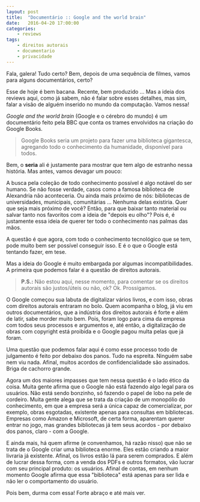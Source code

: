 ```yaml
---
layout: post
title:	"Documentário :: Google and the world brain"
date:	2016-04-20 17:00:00
categories:
    - reviews
tags:
    - direitos autorais
    - documentario
    - privacidade
---
```


Fala, galera! Tudo certo? Bem, depois de uma sequência de filmes, vamos para alguns documentários, certo?

Esse de hoje é bem bacana. Recente, bem produzido ... Mas a ideia dos reviews aqui, como já sabem, não é falar sobre esses detalhes, mas sim, falar a visão de alguém inserido no mundo da computação. Vamos nessa!

*Google and the world brain* (Google e o cérebro do mundo) é um documentário feito pela BBC que conta os trames envolvidos na criação do Google Books.

> Google Books seria um projeto para fazer uma biblioteca gigantesca, agregando todo o conhecimento da humanidade, disponível para todos.

Bem, o **seria** ali é justamente para mostrar que tem algo de estranho nessa história. Mas antes, vamos devagar um pouco:

A busca pela coleção de todo conhecimento possível é algo notável do ser humano. Se não fosse verdade, casos como a famosa biblioteca de Alexandria não aconteceria. Ou ainda mais próximo de nós: bibliotecas de universidades, municipais, comunitárias ... Nenhuma delas existiria. Quer que seja mais próximo de você? Então, para que baixar tanto material ou salvar tanto nos favoritos com a ideia de "depois eu olho"? Pois é, é justamente essa ideia de querer ter todo o conhecimento nas palmas das mãos.

A questão é que agora, com todo o conhecimento tecnológico que se tem, pode muito bem ser possível conseguir isso. E é o que o Google está tentando fazer, em tese.

Mas a ideia do Google é muito embargada por algumas incompatibilidades. A primeira que podemos falar é a questão de direitos autorais.

> **P.S.:** Não estou aqui, nesse momento, para comentar se os direitos autorais são justos/úteis ou não, ok? Ok. Prossigamos.

O Google começou sua labuta de digitalizar vários livros, e com isso, obras com direitos autorais entraram no bolo. Quem acompanha o blog, já viu em outros documentários, que a indústria dos direitos autorais é forte e além de latir, sabe morder muito bem. Pois, foram logo para cima da empresa com todos seus processos e argumentos e, até então, a digitalização de obras com copyright está proibida e o Google pagou multa pelas que já foram.

Uma questão que podemos falar aqui é como esse processo todo de julgamento é feito por debaixo dos panos. Tudo na espreita. Ninguém sabe nem viu nada. Afinal, muitos acordos de confidencialidade são assinados. Briga de cachorro grande.

Agora um dos maiores impasses que tem nessa questão é o lado ético da coisa. Muita gente afirma que o Google não está fazendo algo legal para os usuários. Não está sendo bonzinho, só fazendo o papel de lobo na pele de cordeiro. Muita gente alega que se trata da criação de um monopólio do conhecimento, em que a empresa será a única capaz de comercializar, por exemplo, obras esgotadas, existente apenas para consultas em bibliotecas. Empresas como Amazon e Microsoft, de certa forma, aparentam querer entrar no jogo, mas grandes bibliotecas já tem seus acordos - por debaixo dos panos, claro - com a Google.

E ainda mais, há quem afirme (e convenhamos, há razão nisso) que não se trata de o Google criar uma biblioteca enorme. Eles estão criando a maior livraria já existente. Afinal, os livros estão lá para serem comprados. E além de lucrar dessa forma, com a venda dos PDFs e outros formatos, vão lucrar com seu principal produto: os usuários. Afinal de contas, em nenhum momento Google afirma que essa "biblioteca" está apenas para ser lida e não ler o comportamento do usuário.

Pois bem, durma com essa! Forte abraço e até mais ver.
